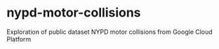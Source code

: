 # nypd-motor-collisions
Exploration of public dataset NYPD motor collisions from Google Cloud Platform

